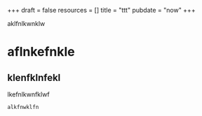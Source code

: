 +++
draft = false
resources = []
title = "ttt"
pubdate = "now"
+++

aklfnlkwnklw
# aflnkefnkle
## klenfklnfekl

lkefnlkwnfklwf
```
alkfnwklfn
```
